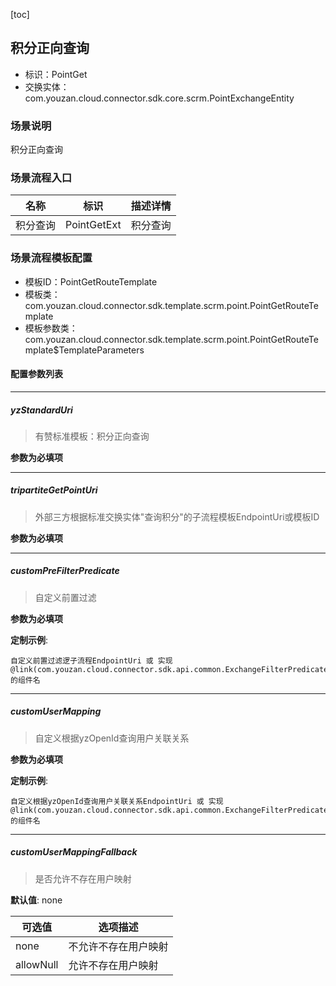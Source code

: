 [toc]

## 积分正向查询
- 标识：PointGet
- 交换实体：com.youzan.cloud.connector.sdk.core.scrm.PointExchangeEntity
### 场景说明
积分正向查询
### 场景流程入口

名称 | 标识 | 描述详情
---|---|---
积分查询 | PointGetExt | 积分查询

### 场景流程模板配置
- 模板ID：PointGetRouteTemplate
- 模板类：com.youzan.cloud.connector.sdk.template.scrm.point.PointGetRouteTemplate
- 模板参数类：com.youzan.cloud.connector.sdk.template.scrm.point.PointGetRouteTemplate$TemplateParameters

#### 配置参数列表

---
##### yzStandardUri
> 有赞标准模板：积分正向查询

**参数为必填项**

---
##### tripartiteGetPointUri
> 外部三方根据标准交换实体"查询积分"的子流程模板EndpointUri或模板ID

**参数为必填项**

---
##### customPreFilterPredicate
> 自定义前置过滤

**参数为必填项**


**定制示例**:
```
自定义前置过滤逻子流程EndpointUri 或 实现@link(com.youzan.cloud.connector.sdk.api.common.ExchangeFilterPredicate)的组件名
```
---
##### customUserMapping
> 自定义根据yzOpenId查询用户关联关系

**参数为必填项**


**定制示例**:
```
自定义根据yzOpenId查询用户关联关系EndpointUri 或 实现@link(com.youzan.cloud.connector.sdk.api.common.ExchangeFilterPredicate)的组件名
```
---
##### customUserMappingFallback
> 是否允许不存在用户映射

**默认值**: none

可选值 | 选项描述
---|---
none | 不允许不存在用户映射
allowNull | 允许不存在用户映射

